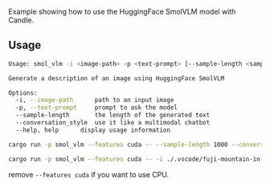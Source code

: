 Example showing how to use the HuggingFace SmolVLM model with Candle.

## Usage

```bash
Usage: smol_vlm -i <image-path> -p <text-prompt> [--sample-length <sample-length>] [--conversation-style]

Generate a description of an image using HuggingFace SmolVLM

Options:
  -i, --image-path      path to an input image
  -p, --text-prompt     prompt to ask the model
  --sample-length       the length of the generated text
  --conversation_style  use it like a multimodal chatbot
  --help, help      display usage information
```

```bash
cargo run -p smol_vlm --features cuda -- --sample-length 1000 --conversation-style

cargo run -p smol_vlm --features cuda -- -i ./.vscode/fuji-mountain-in-autumn.jpg -p "describe" --sample-length 100
```
remove `--features cuda` if you want to use CPU.


